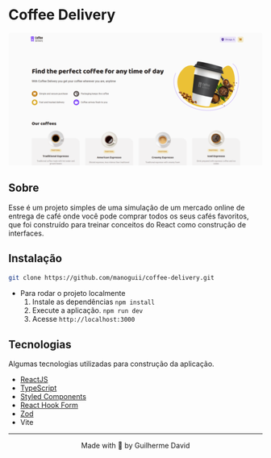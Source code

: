 # Coffee Delivery

<img
  alt='Imagem do projeto'
  src='public/coffee-delivery.png'
/>

## Sobre

Esse é um projeto simples de uma simulação de um mercado online de entrega de café onde você pode comprar todos os seus cafés favoritos, que foi construído para treinar conceitos do React como construção de interfaces.

## Instalação

```bash
git clone https://github.com/manoguii/coffee-delivery.git
```

- Para rodar o projeto localmente
  1. Instale as dependências ```npm install```
  2. Execute a aplicação. ```npm run dev```
  3. Acesse `http://localhost:3000`

## Tecnologias

Algumas tecnologias utilizadas para construção da aplicação.

- [ReactJS](https://reactjs.org/)
- [TypeScript](https://www.typescriptlang.org/)
- [Styled Components](https://styled-components.com/)
- [React Hook Form](https://www.react-hook-form.com/)
- [Zod](https://zod.dev/)
- Vite

---

<center>Made with 💙 by Guilherme David</center>
